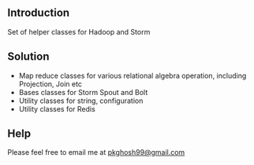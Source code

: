 ## Introduction
Set of helper classes for Hadoop and Storm

## Solution
* Map reduce classes for various relational algebra operation, including Projection, Join etc
* Bases classes for Storm Spout and Bolt
* Utility classes for string, configuration
* Utility classes for Redis

## Help
Please feel free to email me at pkghosh99@gmail.com
